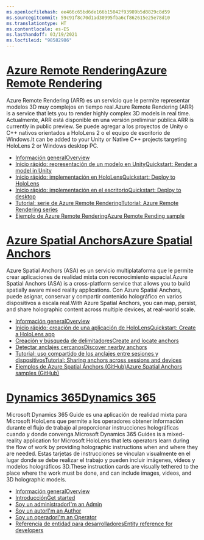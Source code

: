 ```yaml
---
ms.openlocfilehash: ee466c65bd6de166b15042f93989b5d8829c8d59
ms.sourcegitcommit: 59c91f8c70d1ad30995fba6cf862615e25e78d10
ms.translationtype: HT
ms.contentlocale: es-ES
ms.lasthandoff: 03/19/2021
ms.locfileid: "98582986"
---
```

# <a name="azure-remote-rendering"></a>[<span data-ttu-id="ca211-101">Azure Remote Rendering</span><span class="sxs-lookup"><span data-stu-id="ca211-101">Azure Remote Rendering</span></span>](#tab/arr)

<span data-ttu-id="ca211-102">Azure Remote Rendering (ARR) es un servicio que le permite representar modelos 3D muy complejos en tiempo real.</span><span class="sxs-lookup"><span data-stu-id="ca211-102">Azure Remote Rendering (ARR) is a service that lets you to render highly complex 3D models in real time.</span></span> <span data-ttu-id="ca211-103">Actualmente, ARR está disponible en una versión preliminar pública.</span><span class="sxs-lookup"><span data-stu-id="ca211-103">ARR is currently in public preview.</span></span> <span data-ttu-id="ca211-104">Se puede agregar a los proyectos de Unity o C++ nativos orientados a HoloLens 2 o el equipo de escritorio de Windows.</span><span class="sxs-lookup"><span data-stu-id="ca211-104">It can be added to your Unity or Native C++ projects targeting HoloLens 2 or Windows desktop PC.</span></span>

* [<span data-ttu-id="ca211-105">Información general</span><span class="sxs-lookup"><span data-stu-id="ca211-105">Overview</span></span>](/azure/remote-rendering/overview/about) 
* [<span data-ttu-id="ca211-106">Inicio rápido: representación de un modelo en Unity</span><span class="sxs-lookup"><span data-stu-id="ca211-106">Quickstart: Render a model in Unity</span></span>](/azure/remote-rendering/quickstarts/render-model) 
* [<span data-ttu-id="ca211-107">Inicio rápido: implementación en HoloLens</span><span class="sxs-lookup"><span data-stu-id="ca211-107">Quickstart: Deploy to HoloLens</span></span>](/azure/remote-rendering/quickstarts/deploy-to-hololens) 
* [<span data-ttu-id="ca211-108">Inicio rápido: implementación en el escritorio</span><span class="sxs-lookup"><span data-stu-id="ca211-108">Quickstart: Deploy to desktop</span></span>](/azure/remote-rendering/quickstarts/deploy-to-desktop) 
* [<span data-ttu-id="ca211-109">Tutorial: serie de Azure Remote Rendering</span><span class="sxs-lookup"><span data-stu-id="ca211-109">Tutorial: Azure Remote Rendering series</span></span>](/azure/remote-rendering/tutorials/unity/tutorial-landing) 
* [<span data-ttu-id="ca211-110">Ejemplo de Azure Remote Rendering</span><span class="sxs-lookup"><span data-stu-id="ca211-110">Azure Remote Rending sample</span></span>](/azure/remote-rendering/samples/showcase-app)

# <a name="azure-spatial-anchors"></a>[<span data-ttu-id="ca211-111">Azure Spatial Anchors</span><span class="sxs-lookup"><span data-stu-id="ca211-111">Azure Spatial Anchors</span></span>](#tab/asa)

<span data-ttu-id="ca211-112">Azure Spatial Anchors (ASA) es un servicio multiplataforma que le permite crear aplicaciones de realidad mixta con reconocimiento espacial.</span><span class="sxs-lookup"><span data-stu-id="ca211-112">Azure Spatial Anchors (ASA) is a cross-platform service that allows you to build spatially aware mixed reality applications.</span></span> <span data-ttu-id="ca211-113">Con Azure Spatial Anchors, puede asignar, conservar y compartir contenido holográfico en varios dispositivos a escala real.</span><span class="sxs-lookup"><span data-stu-id="ca211-113">With Azure Spatial Anchors, you can map, persist, and share holographic content across multiple devices, at real-world scale.</span></span>

* [<span data-ttu-id="ca211-114">Información general</span><span class="sxs-lookup"><span data-stu-id="ca211-114">Overview</span></span>](/azure/spatial-anchors/overview) 
* [<span data-ttu-id="ca211-115">Inicio rápido: creación de una aplicación de HoloLens</span><span class="sxs-lookup"><span data-stu-id="ca211-115">Quickstart: Create a HoloLens app</span></span>](/azure/spatial-anchors/quickstarts/get-started-unity-hololens) 
* [<span data-ttu-id="ca211-116">Creación y búsqueda de delimitadores</span><span class="sxs-lookup"><span data-stu-id="ca211-116">Create and locate anchors</span></span>](/azure/spatial-anchors/how-tos/create-locate-anchors-unity) 
* [<span data-ttu-id="ca211-117">Detectar anclajes cercanos</span><span class="sxs-lookup"><span data-stu-id="ca211-117">Discover nearby anchors</span></span>](/azure/spatial-anchors/how-tos/set-up-coarse-reloc-unity)
* [<span data-ttu-id="ca211-118">Tutorial: uso compartido de los anclajes entre sesiones y dispositivos</span><span class="sxs-lookup"><span data-stu-id="ca211-118">Tutorial: Sharing anchors across sessions and devices</span></span>](/azure/spatial-anchors/tutorials/tutorial-share-anchors-across-devices?tabs=VS%2cAndroid)  
* [<span data-ttu-id="ca211-119">Ejemplos de Azure Spatial Anchors (GitHub)</span><span class="sxs-lookup"><span data-stu-id="ca211-119">Azure Spatial Anchors samples (GitHub)</span></span>](https://github.com/Azure/azure-spatial-anchors-samples) 

# <a name="dynamics-365"></a>[<span data-ttu-id="ca211-120">Dynamics 365</span><span class="sxs-lookup"><span data-stu-id="ca211-120">Dynamics 365</span></span>](#tab/D365)

<span data-ttu-id="ca211-121">Microsoft Dynamics 365 Guide es una aplicación de realidad mixta para Microsoft HoloLens que permite a los operadores obtener información durante el flujo de trabajo al proporcionar instrucciones holográficas cuando y donde convenga.</span><span class="sxs-lookup"><span data-stu-id="ca211-121">Microsoft Dynamics 365 Guides is a mixed-reality application for Microsoft HoloLens that lets operators learn during the flow of work by providing holographic instructions when and where they are needed.</span></span> <span data-ttu-id="ca211-122">Estas tarjetas de instrucciones se vinculan visualmente en el lugar donde se debe realizar el trabajo y pueden incluir imágenes, vídeos y modelos holográficos 3D.</span><span class="sxs-lookup"><span data-stu-id="ca211-122">These instruction cards are visually tethered to the place where the work must be done, and can include images, videos, and 3D holographic models.</span></span>

* [<span data-ttu-id="ca211-123">Información general</span><span class="sxs-lookup"><span data-stu-id="ca211-123">Overview</span></span>](/dynamics365/mixed-reality/guides/) 
* [<span data-ttu-id="ca211-124">Introducción</span><span class="sxs-lookup"><span data-stu-id="ca211-124">Get started</span></span>](/dynamics365/mixed-reality/guides/get-started) 
* [<span data-ttu-id="ca211-125">Soy un administrador</span><span class="sxs-lookup"><span data-stu-id="ca211-125">I'm an Admin</span></span>](/dynamics365/mixed-reality/guides/setup)
* [<span data-ttu-id="ca211-126">Soy un autor</span><span class="sxs-lookup"><span data-stu-id="ca211-126">I'm an Author</span></span>](/dynamics365/mixed-reality/guides/authoring-overview) 
* [<span data-ttu-id="ca211-127">Soy un operador</span><span class="sxs-lookup"><span data-stu-id="ca211-127">I'm an Operator</span></span>](/dynamics365/mixed-reality/guides/operator-overview) 
* [<span data-ttu-id="ca211-128">Referencia de entidad para desarrolladores</span><span class="sxs-lookup"><span data-stu-id="ca211-128">Entity reference for developers</span></span>](/dynamics365/mixed-reality/guides/developer-entity-reference)